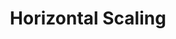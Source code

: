 ---
title: Horizontal Scaling
menu:
  docs_{{ .version }}:
    identifier: guides-sdb-scaling-horizontal
    name: Horizontal Scaling
    parent: guides-sdb-scaling
    weight: 10
menu_name: docs_{{ .version }}
---